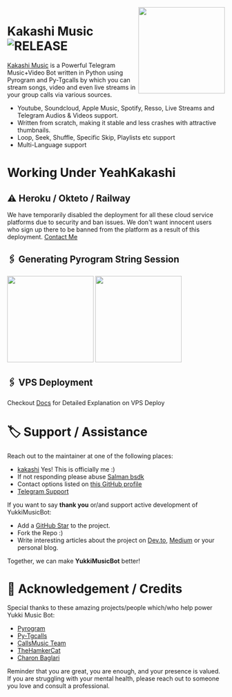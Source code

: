 <img src="https://telegra.ph/file/73267a4c4a2a88e6b4b8e.jpg" align="right" width="200" height="200"/>

# Kakashi Music <img src="https://img.shields.io/github/v/release/TeamYukki/YukkiMusicBot?color=black&logo=github&logoColor=black&style=social" alt="RELEASE">

[Kakashi Music](https://github.com/YeahKakashi/YeahKakashimusic) is a Powerful Telegram Music+Video Bot written in Python using Pyrogram and Py-Tgcalls by which you can stream songs, video and even live streams in your group calls via various sources.

* Youtube, Soundcloud, Apple Music, Spotify, Resso, Live Streams and Telegram Audios & Videos support.
* Written from scratch, making it stable and less crashes with attractive thumbnails.
* Loop, Seek, Shuffle, Specific Skip, Playlists etc support
* Multi-Language support

# Working Under YeahKakashi

## ⚠️ Heroku / Okteto / Railway

We have temporarily disabled the deployment for  all these cloud service platforms due to security and ban issues. We don't want innocent users who sign up there to be banned from the platform as a result of this deployment. [Contact Me](https://t.me/YeahKakashi)

## 🖇 Generating Pyrogram String Session

<p>
<a href="https://replit.com/@NotReallyShikhar/Yukki-Music-String-Gen"><img src="https://img.shields.io/badge/Generate%20On%20Repl-blueviolet?style=for-the-badge&logo=appveyor" width="200""/></a>
<a href="https://t.me/YukkiStringBot"><img src="https://img.shields.io/badge/TG%20String%20Gen%20Bot-blueviolet?style=for-the-badge&logo=appveyor" width="200""/></a>
</p>

## 🖇 VPS Deployment

Checkout [Docs](https://notreallyshikhar.gitbook.io/yukkimusicbot/deployment/local-hosting-or-vps) for Detailed Explanation on VPS Deploy


# 🏷 Support / Assistance

Reach out to the maintainer at one of the following places:

- [kakashi](https://https://t.me/YeahKakashi) Yes! This is officially me :)
- If not responding please abuse [Salman bsdk](https://t.me/im_prince_vegeta)
- Contact options listed on [this GitHub profile](https://github.com/TeamYukki)
- [Telegram Support](https://t.me/YukkiSupport)

If you want to say **thank you** or/and support active development of YukkiMusicBot:

- Add a [GitHub Star](https://github.com/TeamYukki/YukkiMusicBot) to the project.
- Fork the Repo :)
- Write interesting articles about the project on [Dev.to](https://dev.to/), [Medium](https://medium.com/) or your personal blog.

Together, we can make **YukkiMusicBot** better!
# 📑 Acknowledgement / Credits

Special thanks to these amazing projects/people which/who help power Yukki Music Bot:

- [Pyrogram](https://github.com/pyrogram/pyrogram)
- [Py-Tgcalls](https://github.com/pytgcalls/pytgcalls)
- [CallsMusic Team](https://github.com/Callsmusic)
- [TheHamkerCat](https://github.com/TheHamkerCat)
- [Charon Baglari](https://github.com/XCBv021)


Reminder that you are great, you are enough, and your presence is valued. If you are struggling with your mental health, please reach out to someone you love and consult a professional.
